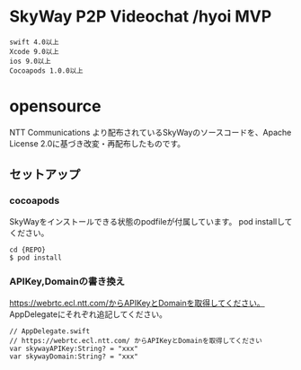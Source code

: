 # SkyWay P2P Videochat /hyoi MVP

```
swift 4.0以上
Xcode 9.0以上
ios 9.0以上
Cocoapods 1.0.0以上

```

# opensource

NTT Communications より配布されているSkyWayのソースコードを、Apache License 2.0に基づき改変・再配布したものです。

## セットアップ
 
 ### cocoapods
 
SkyWayをインストールできる状態のpodfileが付属しています。
pod installしてください。

```
cd {REPO}
$ pod install
```


### APIKey,Domainの書き換え

https://webrtc.ecl.ntt.com/からAPIKeyとDomainを取得してください。
AppDelegateにそれぞれ追記してください。

```
// AppDelegate.swift
// https://webrtc.ecl.ntt.com/ からAPIKeyとDomainを取得してください
var skywayAPIKey:String? = "xxx"
var skywayDomain:String? = "xxx"

```
